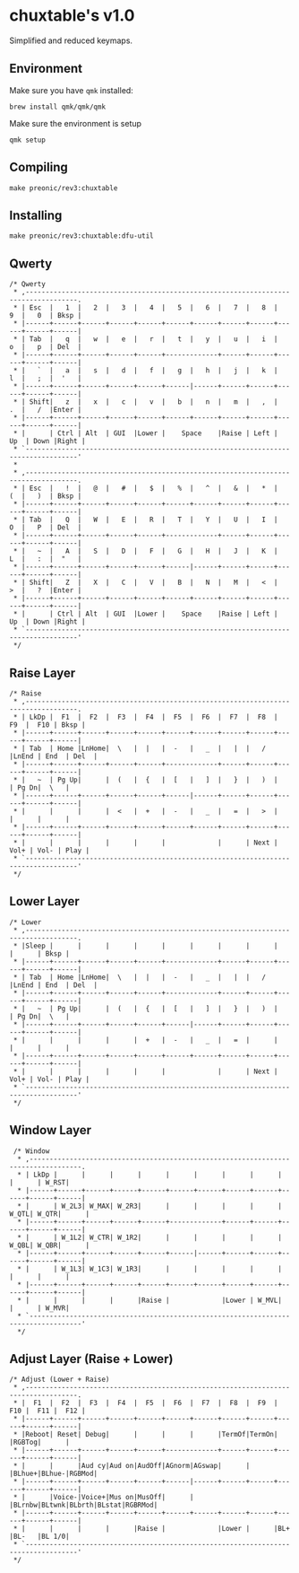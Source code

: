 # chuxtable's v1.0

Simplified and reduced keymaps.

## Environment

Make sure you have `qmk` installed:
```shell
brew install qmk/qmk/qmk
```

Make sure the environment is setup
```shell
qmk setup
```

## Compiling

```shell
make preonic/rev3:chuxtable
```

## Installing

```shell
make preonic/rev3:chuxtable:dfu-util
```

## Qwerty

	/* Qwerty
	 * ,-----------------------------------------------------------------------------------.
	 * | Esc  |   1  |   2  |   3  |   4  |   5  |   6  |   7  |   8  |   9  |   0  | Bksp |
	 * |------+------+------+------+------+------+------+------+------+------+------+------|
	 * | Tab  |   q  |   w  |   e  |   r  |   t  |   y  |   u  |   i  |   o  |   p  | Del  |
	 * |------+------+------+------+------+-------------+------+------+------+------+------|
	 * |   `  |   a  |   s  |   d  |   f  |   g  |   h  |   j  |   k  |   l  |   ;  |  '   |
	 * |------+------+------+------+------+------|------+------+------+------+------+------|
	 * | Shift|   z  |   x  |   c  |   v  |   b  |   n  |   m  |   ,  |   .  |   /  |Enter |
	 * |------+------+------+------+------+------+------+------+------+------+------+------|
	 * |      | Ctrl | Alt  | GUI  |Lower |    Space    |Raise | Left |  Up  | Down |Right |
	 * `-----------------------------------------------------------------------------------'
	 *
	 * ,-----------------------------------------------------------------------------------.
	 * | Esc  |   !  |   @  |   #  |   $  |   %  |   ^  |   &  |   *  |   (  |   )  | Bksp |
	 * |------+------+------+------+------+------+------+------+------+------+------+------|
	 * | Tab  |   Q  |   W  |   E  |   R  |   T  |   Y  |   U  |   I  |   O  |   P  | Del  |
	 * |------+------+------+------+------+-------------+------+------+------+------+------|
	 * |   ~  |   A  |   S  |   D  |   F  |   G  |   H  |   J  |   K  |   L  |   :  |  "   |
	 * |------+------+------+------+------+------|------+------+------+------+------+------|
	 * | Shift|   Z  |   X  |   C  |   V  |   B  |   N  |   M  |   <  |   >  |   ?  |Enter |
	 * |------+------+------+------+------+------+------+------+------+------+------+------|
	 * |      | Ctrl | Alt  | GUI  |Lower |    Space    |Raise | Left |  Up  | Down |Right |
	 * `-----------------------------------------------------------------------------------'
	 */


## Raise Layer

	/* Raise
	 * ,-----------------------------------------------------------------------------------.
	 * | LkDp |  F1  |  F2  |  F3  |  F4  |  F5  |  F6  |  F7  |  F8  |  F9  |  F10 | Bksp |
	 * |------+------+------+------+------+------+------+------+------+------+------+------|
	 * | Tab  | Home |LnHome|  \   |  |   |  -   |   _  |   |  |   /  |LnEnd | End  | Del  |
	 * |------+------+------+------+------+-------------+------+------+------+------+------|
	 * |   ~  | Pg Up|      |  (   |  {   |  [   |   ]  |   }  |   )  |      | Pg Dn|  \   |
	 * |------+------+------+------+------+------|------+------+------+------+------+------|
	 * |      |      |      |  <   |  +   |  -   |   _  |   =  |   >  |      |      |      |
	 * |------+------+------+------+------+------+------+------+------+------+------+------|
	 * |      |      |      |      |      |             |      | Next | Vol+ | Vol- | Play |
	 * `-----------------------------------------------------------------------------------'
	 */


## Lower Layer

	/* Lower
	 * ,-----------------------------------------------------------------------------------.
	 * |Sleep |      |      |      |      |      |      |      |      |      |      | Bksp |
	 * |------+------+------+------+------+-------------+------+------+------+------+------|
	 * | Tab  | Home |LnHome|  \   |  |   |  -   |   _  |   |  |   /  |LnEnd | End  | Del  |
	 * |------+------+------+------+------+-------------+------+------+------+------+------|
	 * |   ~  | Pg Up|      |  (   |  {   |  [   |   ]  |   }  |   )  |      | Pg Dn|  \   |
	 * |------+------+------+------+------+------|------+------+------+------+------+------|
	 * |      |      |      |      |  +   |  -   |   _  |   =  |      |      |      |      |
	 * |------+------+------+------+------+------+------+------+------+------+------+------|
	 * |      |      |      |      |      |             |      | Next | Vol+ | Vol- | Play |
	 * `-----------------------------------------------------------------------------------'
	 */


## Window Layer

	 /* Window
	  * ,-----------------------------------------------------------------------------------.
	  * | LkDp |      |      |      |      |      |      |      |      |      |      | W_RST|
	  * |------+------+------+------+------+------+------+------+------+------+------+------|
	  * |      | W_2L3| W_MAX| W_2R3|      |      |      |      |      | W_QTL| W_QTR|      |
	  * |------+------+------+------+------+-------------+------+------+------+------+------|
	  * |      | W_1L2| W_CTR| W_1R2|      |      |      |      |      | W_QBL| W_QBR|      |
	  * |------+------+------+------+------+------|------+------+------+------+------+------|
	  * |      | W_1L3| W_1C3| W_1R3|      |      |      |      |      |      |      |      |
	  * |------+------+------+------+------+------+------+------+------+------+------+------|
	  * |      |      |      |      |Raise |             |Lower | W_MVL|      |      | W_MVR|
	  * `-----------------------------------------------------------------------------------'
	  */


## Adjust Layer (Raise + Lower)

	/* Adjust (Lower + Raise)
	 * ,-----------------------------------------------------------------------------------.
	 * |  F1  |  F2  |  F3  |  F4  |  F5  |  F6  |  F7  |  F8  |  F9  |  F10 |  F11 |  F12 |
	 * |------+------+------+------+------+------+------+------+------+------+------+------|
	 * |Reboot| Reset| Debug|      |      |      |      |TermOf|TermOn|      |RGBTog|      |
	 * |------+------+------+------+------+-------------+------+------+------+------+------|
	 * |      |      |Aud cy|Aud on|AudOff|AGnorm|AGswap|      |      |BLhue+|BLhue-|RGBMod|
	 * |------+------+------+------+------+------|------+------+------+------+------+------|
	 * |      |Voice-|Voice+|Mus on|MusOff|      |      |BLrnbw|BLtwnk|BLbrth|BLstat|RGBRMod|
	 * |------+------+------+------+------+------+------+------+------+------+------+------|
	 * |      |      |      |      |Raise |             |Lower |      |BL+   |BL-   |BL 1/0|
	 * `-----------------------------------------------------------------------------------'
	 */
